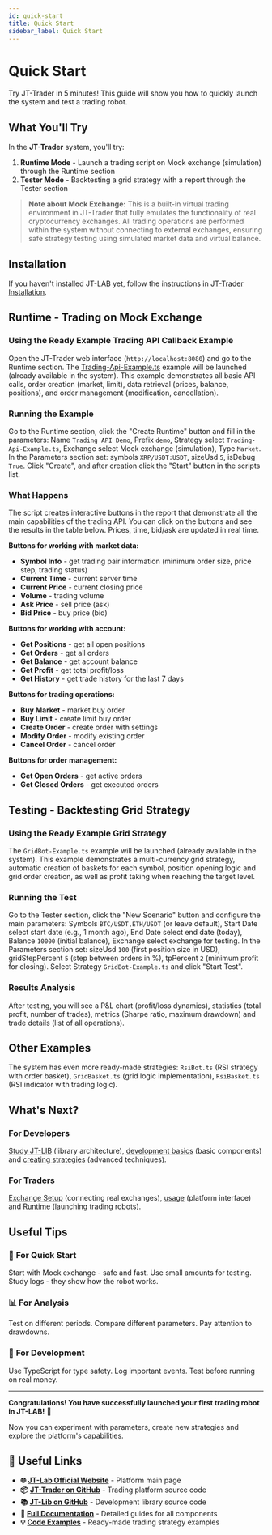 ```yaml
---
id: quick-start
title: Quick Start
sidebar_label: Quick Start
---
```


# Quick Start

Try JT-Trader in 5 minutes! This guide will show you how to quickly launch the system and test a trading robot.

## What You'll Try

In the **JT-Trader** system, you'll try:

1. **Runtime Mode** - Launch a trading script on Mock exchange (simulation) through the Runtime section
2. **Tester Mode** - Backtesting a grid strategy with a report through the Tester section

> **Note about Mock Exchange:** This is a built-in virtual trading environment in JT-Trader that fully emulates the functionality of real cryptocurrency exchanges. All trading operations are performed within the system without connecting to external exchanges, ensuring safe strategy testing using simulated market data and virtual balance.

## Installation 

If you haven't installed JT-LAB yet, follow the instructions in [JT-Trader Installation](/installation).

## Runtime - Trading on Mock Exchange

### Using the Ready Example Trading API Callback Example

Open the JT-Trader web interface (`http://localhost:8080`) and go to the Runtime section. The [Trading-Api-Example.ts](https://github.com/jt-lab-com/jt-lib/blob/main/src/examples/Trading-Api-Example.ts) example will be launched (already available in the system). This example demonstrates all basic API calls, order creation (market, limit), data retrieval (prices, balance, positions), and order management (modification, cancellation).

### Running the Example

Go to the Runtime section, click the "Create Runtime" button and fill in the parameters: Name `Trading API Demo`, Prefix `demo`, Strategy select `Trading-Api-Example.ts`, Exchange select Mock exchange (simulation), Type `Market`. In the Parameters section set: symbols `XRP/USDT:USDT`, sizeUsd `5`, isDebug `True`. Click "Create", and after creation click the "Start" button in the scripts list.

### What Happens

The script creates interactive buttons in the report that demonstrate all the main capabilities of the trading API. You can click on the buttons and see the results in the table below. Prices, time, bid/ask are updated in real time.

**Buttons for working with market data:**
- **Symbol Info** - get trading pair information (minimum order size, price step, trading status)
- **Current Time** - current server time
- **Current Price** - current closing price
- **Volume** - trading volume
- **Ask Price** - sell price (ask)
- **Bid Price** - buy price (bid)

**Buttons for working with account:**
- **Get Positions** - get all open positions
- **Get Orders** - get all orders
- **Get Balance** - get account balance
- **Get Profit** - get total profit/loss
- **Get History** - get trade history for the last 7 days

**Buttons for trading operations:**
- **Buy Market** - market buy order
- **Buy Limit** - create limit buy order
- **Create Order** - create order with settings
- **Modify Order** - modify existing order
- **Cancel Order** - cancel order

**Buttons for order management:**
- **Get Open Orders** - get active orders
- **Get Closed Orders** - get executed orders

## Testing - Backtesting Grid Strategy

### Using the Ready Example Grid Strategy

The `GridBot-Example.ts` example will be launched (already available in the system). This example demonstrates a multi-currency grid strategy, automatic creation of baskets for each symbol, position opening logic and grid order creation, as well as profit taking when reaching the target level.

### Running the Test

Go to the Tester section, click the "New Scenario" button and configure the main parameters: Symbols `BTC/USDT,ETH/USDT` (or leave default), Start Date select start date (e.g., 1 month ago), End Date select end date (today), Balance `10000` (initial balance), Exchange select exchange for testing. In the Parameters section set: sizeUsd `100` (first position size in USD), gridStepPercent `5` (step between orders in %), tpPercent `2` (minimum profit for closing). Select Strategy `GridBot-Example.ts` and click "Start Test".

### Results Analysis

After testing, you will see a P&L chart (profit/loss dynamics), statistics (total profit, number of trades), metrics (Sharpe ratio, maximum drawdown) and trade details (list of all operations).

## Other Examples

The system has even more ready-made strategies: `RsiBot.ts` (RSI strategy with order basket), `GridBasket.ts` (grid logic implementation), `RsiBasket.ts` (RSI indicator with trading logic).

## What's Next?

### For Developers

[Study JT-LIB](/jt-lib/introduction-architecture) (library architecture), [development basics](/jt-lib/core-fundamentals) (basic components) and [creating strategies](/jt-lib/trading-scripts) (advanced techniques).

### For Traders

[Exchange Setup](/jt-trader/configuration) (connecting real exchanges), [usage](/jt-trader/getting-started) (platform interface) and [Runtime](/jt-trader/runtime-overview) (launching trading robots).

## Useful Tips

### 🚀 **For Quick Start**

Start with Mock exchange - safe and fast. Use small amounts for testing. Study logs - they show how the robot works.

### 📊 **For Analysis**

Test on different periods. Compare different parameters. Pay attention to drawdowns.

### 🔧 **For Development**

Use TypeScript for type safety. Log important events. Test before running on real money.

---

**Congratulations! You have successfully launched your first trading robot in JT-LAB!** 🎉

Now you can experiment with parameters, create new strategies and explore the platform's capabilities.

## 🔗 Useful Links

- **🌐 [JT-Lab Official Website](https://jt-lab.com)** - Platform main page
- **📦 [JT-Trader on GitHub](https://github.com/jt-lab-com/jt-trader)** - Trading platform source code
- **📚 [JT-Lib on GitHub](https://github.com/jt-lab-com/jt-lib)** - Development library source code
- **📖 [Full Documentation](/intro)** - Detailed guides for all components
- **💡 [Code Examples](/examples-guide)** - Ready-made trading strategy examples

